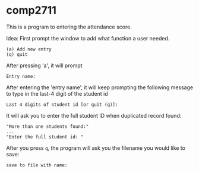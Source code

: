 # comp2711

This is a program to entering the attendance score.

Idea:
First prompt the window to add what function a user needed.

```
(a) Add new entry
(q) quit
```

After pressing 'a', it will prompt

```
Entry name: 
```

After entering the 'entry name', it will keep prompting the following message to type in the last-4 digit of the student id
```
Last 4 digits of student id [or quit (q)]: 
```

It will ask you to enter the full student ID when duplicated record found:
```
"More than one students found:"
...
"Enter the full student id: "
```

After you press `q`, the program will ask you the filename you would like to save:
```
save to file with name: 
```
